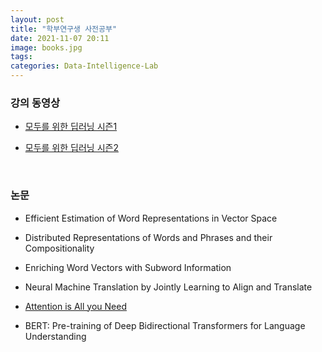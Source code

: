 ```yaml
---
layout: post
title: "학부연구생 사전공부"
date: 2021-11-07 20:11
image: books.jpg
tags:
categories: Data-Intelligence-Lab
---
```




### 강의 동영상

- [모두를 위한 딥러닝 시즌1](https://www.youtube.com/watch?v=BS6O0zOGX4E&list=PLlMkM4tgfjnLSOjrEJN31gZATbcj_MpUm)

- [모두를 위한 딥러닝 시즌2](https://www.youtube.com/watch?v=7eldOrjQVi0&list=PLQ28Nx3M4JrhkqBVIXg-i5_CVVoS1UzAv&index=2)


<br>


### 논문

- Efficient Estimation of Word Representations in Vector Space

- Distributed Representations of Words and Phrases and their Compositionality

- Enriching Word Vectors with Subword Information

- Neural Machine Translation by Jointly Learning to Align and Translate

- [Attention is All you Need]()

- BERT: Pre-training of Deep Bidirectional Transformers for Language Understanding


